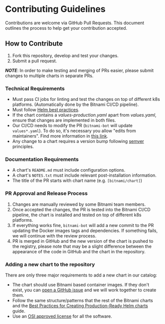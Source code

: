 # Contributing Guidelines

Contributions are welcome via GitHub Pull Requests. This document outlines the process to help get your contribution accepted.

## How to Contribute

1. Fork this repository, develop and test your changes.
2. Submit a pull request.

***NOTE***: In order to make testing and merging of PRs easier, please submit changes to multiple charts in separate PRs.

### Technical Requirements

- Must pass CI jobs for linting and test the changes on top of different k8s platforms. (Automatically done by the Bitnami CI/CD pipeline).
- Must follow [Helm best practices](https://helm.sh/docs/chart_best_practices/).
- If the chart contains a _values-production.yaml_ apart from _values.yaml_, ensure that changes are implemented in both files.
- Our CI/CD needs to modify the PR (`bitnami-bot` will update `values*.yaml`). To do so, it's necessary you allow "edits from maintainers". Find more information in [this link](https://help.github.com/en/github/collaborating-with-issues-and-pull-requests/allowing-changes-to-a-pull-request-branch-created-from-a-fork).
- Any change to a chart requires a version bump following [semver](https://semver.org/) principles.

### Documentation Requirements

- A chart's `README.md` must include configuration options.
- A chart's `NOTES.txt` must include relevant post-installation information.
- The title of the PR starts with chart name (e.g. `[bitnami/chart]`)

### PR Approval and Release Process

1. Changes are manually reviewed by some Bitnami team members.
2. Once accepted the changes, the PR is tested into the Bitnami CI/CD pipeline, the chart is installed and tested on top of different k8s platforms.
3. If everything works fine, `bitnami-bot` will add a new commit to the PR updating the Docker images tags and dependencies. If something fails, we will continue with the review process.
4. PR is merged in GitHub and the new version of the chart is pushed to the registry, please note that may be a slight difference between the appearance of the code in GitHub and the chart in the repository.

### Adding a new chart to the repository

There are only three major requirements to add a new chart in our catalog:
- The chart should use Bitnami based container images. If they don't exist, you can [open a GitHub issue](https://github.com/bitnami/charts/issues/new/choose) and we will work together to create them.
- Follow the same structure/patterns that the rest of the Bitnami charts and the [Best Practices for Creating Production-Ready Helm charts](https://docs.bitnami.com/tutorials/production-ready-charts/) guide.
- Use an [OSI approved license](https://opensource.org/licenses) for all the software.
